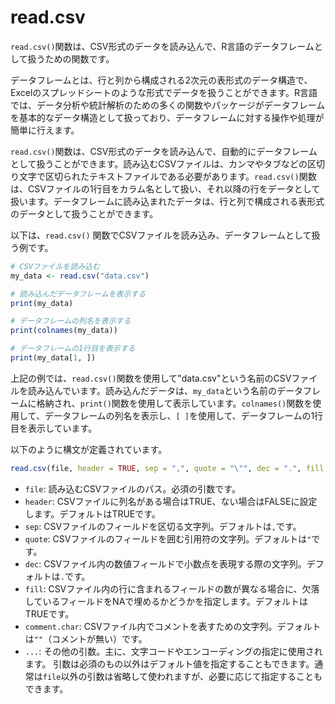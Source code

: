 # read.csv

`read.csv()`関数は、CSV形式のデータを読み込んで、R言語のデータフレームとして扱うための関数です。

データフレームとは、行と列から構成される2次元の表形式のデータ構造で、Excelのスプレッドシートのような形式でデータを扱うことができます。R言語では、データ分析や統計解析のための多くの関数やパッケージがデータフレームを基本的なデータ構造として扱っており、データフレームに対する操作や処理が簡単に行えます。

`read.csv()`関数は、CSV形式のデータを読み込んで、自動的にデータフレームとして扱うことができます。読み込むCSVファイルは、カンマやタブなどの区切り文字で区切られたテキストファイルである必要があります。`read.csv()`関数は、CSVファイルの1行目をカラム名として扱い、それ以降の行をデータとして扱います。データフレームに読み込まれたデータは、行と列で構成される表形式のデータとして扱うことができます。

以下は、`read.csv()` 関数でCSVファイルを読み込み、データフレームとして扱う例です。

``` r
# CSVファイルを読み込む
my_data <- read.csv("data.csv")

# 読み込んだデータフレームを表示する
print(my_data)

# データフレームの列名を表示する
print(colnames(my_data))

# データフレームの1行目を表示する
print(my_data[1, ])
```

上記の例では、`read.csv()`関数を使用して"data.csv"という名前のCSVファイルを読み込んでいます。読み込んだデータは、`my_data`という名前のデータフレームに格納され、`print()`関数を使用して表示しています。`colnames()`関数を使用して、データフレームの列名を表示し、`[ ]`を使用して、データフレームの1行目を表示しています。

以下のように構文が定義されています。

``` r
read.csv(file, header = TRUE, sep = ",", quote = "\"", dec = ".", fill = TRUE, comment.char = "", ...)
```

-   `file`: 読み込むCSVファイルのパス。必須の引数です。
-   `header`: CSVファイルに列名がある場合はTRUE、ない場合はFALSEに設定します。デフォルトはTRUEです。
-   `sep`: CSVファイルのフィールドを区切る文字列。デフォルトは`,`です。
-   `quote`: CSVファイルのフィールドを囲む引用符の文字列。デフォルトは`"`です。
-   `dec`: CSVファイル内の数値フィールドで小数点を表現する際の文字列。デフォルトは`.`です。
-   `fill`: CSVファイル内の行に含まれるフィールドの数が異なる場合に、欠落しているフィールドをNAで埋めるかどうかを指定します。デフォルトはTRUEです。
-   `comment.char`: CSVファイル内でコメントを表すための文字列。デフォルトは`""`（コメントが無い）です。
-   `...`: その他の引数。主に、文字コードやエンコーディングの指定に使用されます。 引数は必須のもの以外はデフォルト値を指定することもできます。通常は`file`以外の引数は省略して使われますが、必要に応じて指定することもできます。
